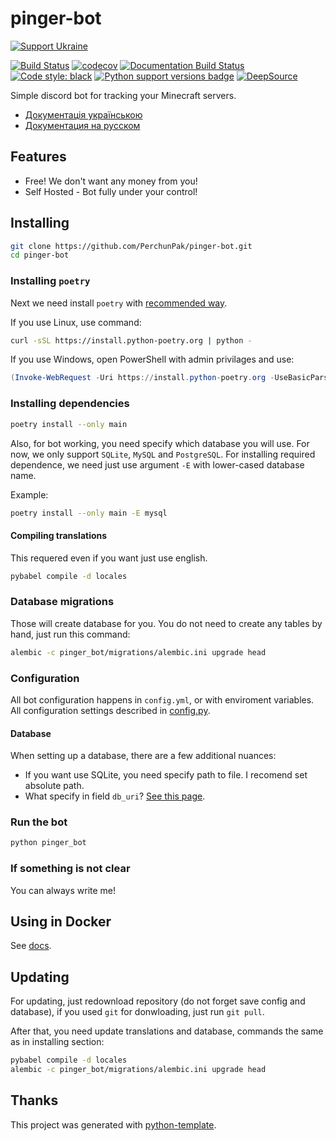 # pinger-bot

[![Support Ukraine](https://badgen.net/badge/support/UKRAINE/?color=0057B8&labelColor=FFD700)](https://www.gov.uk/government/news/ukraine-what-you-can-do-to-help)

[![Build Status](https://github.com/PerchunPak/pinger-bot/actions/workflows/test.yml/badge.svg?branch=master)](https://github.com/PerchunPak/pinger-bot/actions?query=workflow%3Atest)
[![codecov](https://codecov.io/gh/PerchunPak/pinger-bot/branch/master/graph/badge.svg)](https://codecov.io/gh/PerchunPak/pinger-bot)
[![Documentation Build Status](https://readthedocs.org/projects/pinger-bot/badge/?version=latest)](https://pinger-bot.readthedocs.io/)
[![Code style: black](https://img.shields.io/badge/code%20style-black-000000.svg)](https://github.com/psf/black)
[![Python support versions badge](https://img.shields.io/badge/python-3.8%20%7C%203.9%20%7C%203.10%20%7C%203.11-blue)](https://www.python.org/downloads/)
[![DeepSource](https://deepsource.io/gh/PerchunPak/pinger-bot.svg/?label=active+issues&show_trend=true&token=Tast9YwlUsJbok_-qTQLL0vX)](https://deepsource.io/gh/PerchunPak/pinger-bot/?ref=repository-badge)

Simple discord bot for tracking your Minecraft servers.

- [Документація українською](https://pinger-bot.readthedocs.io/uk_UA/latest)
- [Документация на русском](https://pinger-bot.readthedocs.io/ru/latest)

## Features

- Free! We don't want any money from you!
- Self Hosted - Bot fully under your control!

## Installing

```bash
git clone https://github.com/PerchunPak/pinger-bot.git
cd pinger-bot
```

### Installing `poetry`

Next we need install `poetry` with [recommended way](https://python-poetry.org/docs/master/#installation).

If you use Linux, use command:

```bash
curl -sSL https://install.python-poetry.org | python -
```

If you use Windows, open PowerShell with admin privilages and use:

```powershell
(Invoke-WebRequest -Uri https://install.python-poetry.org -UseBasicParsing).Content | python -
```

### Installing dependencies

```bash
poetry install --only main
```

Also, for bot working, you need specify which database you will use.
For now, we only support `SQLite`, `MySQL` and `PostgreSQL`.
For installing required dependence, we need just use argument `-E` with lower-cased database name.

Example:

```bash
poetry install --only main -E mysql
```

#### Compiling translations

This requered even if you want just use english.

```bash
pybabel compile -d locales
```

### Database migrations

Those will create database for you. You do not need to create any tables by hand, just run this command:

```bash
alembic -c pinger_bot/migrations/alembic.ini upgrade head
```

### Configuration

All bot configuration happens in `config.yml`, or with enviroment variables.
All configuration settings described in [config.py](https://pinger-bot.readthedocs.io/en/latest/autoapi/pinger_bot/config/).

#### Database

When setting up a database, there are a few additional nuances:

- If you want use SQLite, you need specify path to file. I recomend set absolute path.
- What specify in field `db_uri`? [See this page](https://docs.sqlalchemy.org/en/14/core/engines.html#database-urls).

### Run the bot

```bash
python pinger_bot
```

### If something is not clear

You can always write me!

## Using in Docker

See [docs](https://pinger-bot.readthedocs.io/en/latest/pages/docker/).

## Updating

For updating, just redownload repository (do not forget save config and database),
if you used `git` for donwloading, just run `git pull`.

After that, you need update translations and database, commands the same as in installing section:

```bash
pybabel compile -d locales
alembic -c pinger_bot/migrations/alembic.ini upgrade head
```

## Thanks

This project was generated with [python-template](https://github.com/PerchunPak/python-template).
